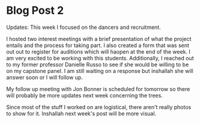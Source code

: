 # Blog Post 2

Updates: This week I focused on the dancers and recruitment. 

I hosted two interest meetings with a brief presentation of what the project entails and the process for taking part. I also created a form that was sent out out to register for auditions which will haopen at the end of the week. I am very excited to be working with this students.
Additionally, I reached out to my former professor Danielle Russo to see if she would be willing to be on my capstone panel. I am still waiting on a response but inshallah she will answer soon or I will follow up. 

My follow up meeting with Jon Bonner is scheduled for tomorrow so there will probably be more updates next week concerning the trees.

Since most of the stuff I worked on are logistical, there aren't really photos to show for it. Inshallah next week's post will be more visual.

